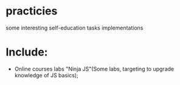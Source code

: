 # practicies
some interesting self-education tasks implementations

# Include:
- Online courses labs "Ninja JS"(Some labs, targeting to upgrade knowledge of JS basics);
